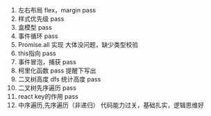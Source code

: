 1. 左右布局 flex，margin pass
2. 样式优先级 pass
3. 盒模型 pass
4. 事件循环 pass
5. Promise.all 实现 大体没问题，缺少类型校验
6. this指向 pass
7. 事件冒泡，捕获 pass
8. 柯里化函数 pass 提醒下写出
9. 二叉树高度 dfs 统计高度 pass
10. 二叉树先序遍历 pass
11. react key的作用 pass
12. 中序遍历,先序遍历（非递归）
代码能力过关，基础扎实，逻辑思维好